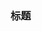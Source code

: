 <!--
 * @Author: wxj
 * @Date: 2021-11-09 11:27:37
 * @LastEditTime: 2021-11-09 11:27:38
 * @LastEditors: wxj
 * @Description: 
 * @FilePath: \fe_interview_daily\2021.11.09 js.md
-->
### 标题
